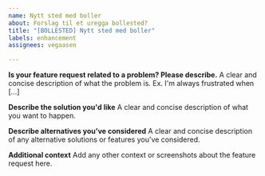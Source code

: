 ```yaml
---
name: Nytt sted med boller
about: Forslag til et uregga bollested?
title: "[BOLLESTED] Nytt sted med boller"
labels: enhancement
assignees: vegaasen

---
```


**Is your feature request related to a problem? Please describe.**
A clear and concise description of what the problem is. Ex. I'm always frustrated when [...]

**Describe the solution you'd like**
A clear and concise description of what you want to happen.

**Describe alternatives you've considered**
A clear and concise description of any alternative solutions or features you've considered.

**Additional context**
Add any other context or screenshots about the feature request here.
